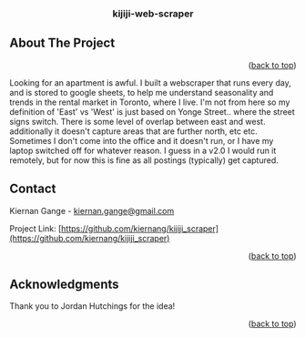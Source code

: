 <!-- Improved compatibility of back to top link: See: https://github.com/othneildrew/Best-README-Template/pull/73 -->
<a id="readme-top"></a>




<h3 align="center">kijiji-web-scraper</h3>


</div>







<!-- ABOUT THE PROJECT -->
## About The Project


<p align="right">(<a href="#readme-top">back to top</a>)</p>

Looking for an apartment is awful. I built a webscraper that runs every day, and is stored to google sheets, to help me understand seasonality and trends in the rental market in Toronto, where I live. I'm not from here so my definition of 'East' vs 'West' is just based on Yonge Street.. where the street signs switch. There is some level of overlap between east and west. additionally it doesn't capture areas that are further north, etc etc. Sometimes I don't come into the office and it doesn't run, or I have my laptop switched off for whatever reason. I guess in a v2.0 I would run it remotely, but for now this is fine as all postings (typically) get captured.


<!-- CONTACT -->
## Contact

Kiernan Gange - kiernan.gange@gmail.com

Project Link: [https://github.com/kiernang/kijiji_scraper](https://github.com/kiernang/kijiji_scraper)

<p align="right">(<a href="#readme-top">back to top</a>)</p>



<!-- ACKNOWLEDGMENTS -->
## Acknowledgments

Thank you to Jordan Hutchings for the idea!
<p align="right">(<a href="#readme-top">back to top</a>)</p>




[R-studio-url]: https://posit.co/download/rstudio-desktop/
[Rstudio.com]:  https://en.wikipedia.org/wiki/RStudio#/media/File:RStudio_logo_flat.svg

